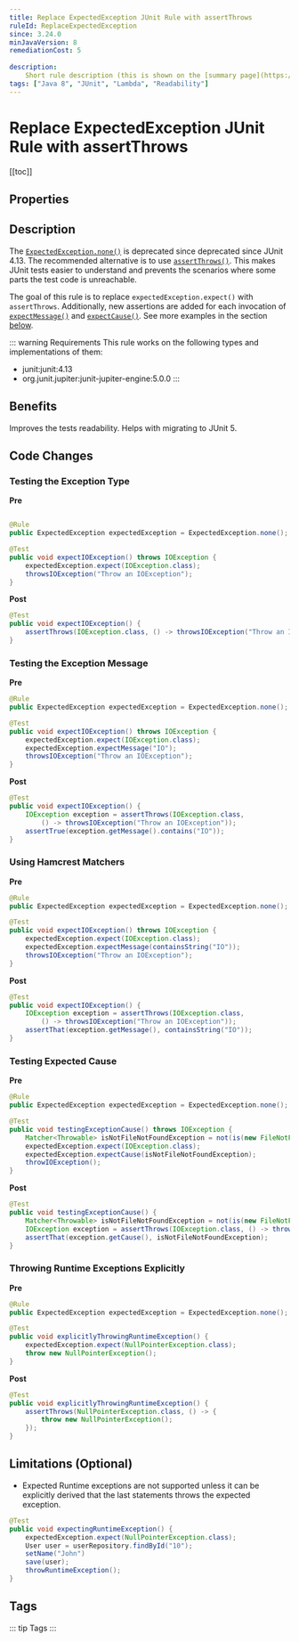 ```yaml
---
title: Replace ExpectedException JUnit Rule with assertThrows
ruleId: ReplaceExpectedException
since: 3.24.0
minJavaVersion: 8
remediationCost: 5
    
description:
    Short rule description (this is shown on the [summary page](https://jsparrow.github.io/rules/#summary)).
tags: ["Java 8", "JUnit", "Lambda", "Readability"]
---
```


# Replace ExpectedException JUnit Rule with assertThrows

[[toc]]

## Properties

<RuleProperties />

## Description

The [`ExpectedException.none()`](https://junit.org/junit4/javadoc/latest/org/junit/rules/ExpectedException.html#none()) is deprecated since deprecated since JUnit 4.13. 
The recommended alternative is to use [`assertThrows()`](). 
This makes JUnit tests easier to understand and prevents the scenarios where some parts the test code is unreachable. 

The goal of this rule is to replace `expectedException.expect()` with `assertThrows`. 
Additionally, new assertions are added for each invocation of [`expectMessage()`](https://junit.org/junit4/javadoc/latest/org/junit/rules/ExpectedException.html#expectMessage(org.hamcrest.Matcher)) and [`expectCause()`](https://junit.org/junit4/javadoc/latest/org/junit/rules/ExpectedException.html#expectCause(org.hamcrest.Matcher)).
See more examples in the section [below](#code-changes). 

::: warning Requirements
This rule works on the following types and implementations of them:
* junit:junit:4.13
* org.junit.jupiter:junit-jupiter-engine:5.0.0
:::

## Benefits
Improves the tests readability. Helps with migrating to JUnit 5. 

## Code Changes

### Testing the Exception Type

__Pre__
```java

@Rule
public ExpectedException expectedException = ExpectedException.none();

@Test
public void expectIOException() throws IOException {
    expectedException.expect(IOException.class);
    throwsIOException("Throw an IOException");
}
```

__Post__
```java
@Test
public void expectIOException() {
    assertThrows(IOException.class, () -> throwsIOException("Throw an IOException"));
}
```

### Testing the Exception Message

__Pre__
```java
@Rule
public ExpectedException expectedException = ExpectedException.none();

@Test
public void expectIOException() throws IOException {
    expectedException.expect(IOException.class);
    expectedException.expectMessage("IO");
    throwsIOException("Throw an IOException");
}
```

__Post__
```java
@Test
public void expectIOException() {
    IOException exception = assertThrows(IOException.class, 
        () -> throwsIOException("Throw an IOException"));
    assertTrue(exception.getMessage().contains("IO"));
}
```

### Using Hamcrest Matchers

__Pre__
```java
@Rule
public ExpectedException expectedException = ExpectedException.none();

@Test
public void expectIOException() throws IOException {
    expectedException.expect(IOException.class);
    expectedException.expectMessage(containsString("IO"));
    throwsIOException("Throw an IOException");
}
```

__Post__
```java
@Test
public void expectIOException() {
    IOException exception = assertThrows(IOException.class, 
        () -> throwsIOException("Throw an IOException"));
    assertThat(exception.getMessage(), containsString("IO"));
}
```

### Testing Expected Cause

__Pre__
```java
@Rule
public ExpectedException expectedException = ExpectedException.none();

@Test
public void testingExceptionCause() throws IOException {
    Matcher<Throwable> isNotFileNotFoundException = not(is(new FileNotFoundException()));
    expectedException.expect(IOException.class);
    expectedException.expectCause(isNotFileNotFoundException);
    throwIOException();
}
```

__Post__
```java
@Test
public void testingExceptionCause() {
    Matcher<Throwable> isNotFileNotFoundException = not(is(new FileNotFoundException()));
    IOException exception = assertThrows(IOException.class, () -> throwIOException());
    assertThat(exception.getCause(), isNotFileNotFoundException);
}
```

### Throwing Runtime Exceptions Explicitly
__Pre__
```java
@Rule
public ExpectedException expectedException = ExpectedException.none();

@Test
public void explicitlyThrowingRuntimeException() {
    expectedException.expect(NullPointerException.class);
    throw new NullPointerException();
}
```

__Post__
```java
@Test
public void explicitlyThrowingRuntimeException() {
    assertThrows(NullPointerException.class, () -> {
        throw new NullPointerException();
    });
}
```

## Limitations (Optional)

* Expected Runtime exceptions are not supported unless it can be explicitly derived that the last statements throws the expected exception. 

```java
@Test
public void expectingRuntimeException() {
    expectedException.expect(NullPointerException.class);
    User user = userRepository.findById("10");
    setName("John")
    save(user);
    throwRuntimeException();
}
```

<VersionNotice />

## Tags

::: tip Tags
<TagLinks />
:::